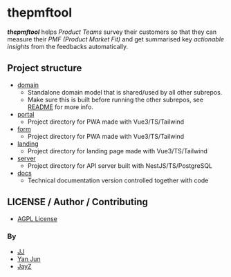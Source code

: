 # thepmftool
***thepmftool*** helps *Product Teams* survey their customers so that they can measure their *PMF (Product Market Fit)* and get summarised key *actionable insights* from the feedbacks automatically.


## Project structure
- [domain](./domain)
    - Standalone domain model that is shared/used by all other subrepos.
    - Make sure this is built before running the other subrepos, see [README](./domain/README.md) for more info.
- [portal](./portal)
    - Project directory for PWA made with Vue3/TS/Tailwind
- [form](./form)
    - Project directory for PWA made with Vue3/TS/Tailwind
- [landing](./landing)
    - Project directory for landing page made with Vue3/TS/Tailwind
- [server](./server)
    - Project directory for API server built with NestJS/TS/PostgreSQL
- [docs](./docs)
    - Technical documentation version controlled together with code


## LICENSE / Author / Contributing
- [AGPL License](./LICENSE)

### By
- [JJ](https://github.com/Jaimeloeuf)
- [Yan Jun](https://github.com/yanjunn)
- [JayZ](https://github.com/MysteryGenius)